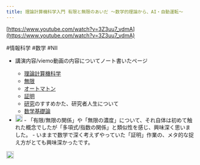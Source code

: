 ```yaml
---
title: 理論計算機科学入門 有限と無限のあいだ 〜数学的理論から、AI・自動運転〜
---
```


[https://www.youtube.com/watch?v=3Z3uu7_vdmA](https://www.youtube.com/watch?v=3Z3uu7_vdmA)

\#情報科学 #数学
\#NII

* 講演内容/viemo動画の内容についてノート書いたページ
  
  * [理論計算機科学](%E7%90%86%E8%AB%96%E8%A8%88%E7%AE%97%E6%A9%9F%E7%A7%91%E5%AD%A6.md)
  * [無限](%E7%84%A1%E9%99%90.md)
  * [オートマトン](%E3%82%AA%E3%83%BC%E3%83%88%E3%83%9E%E3%83%88%E3%83%B3.md)
  * [証明](%E8%A8%BC%E6%98%8E.md)
  * [研究](%E7%A0%94%E7%A9%B6.md)のすすめかた、研究者人生について
  * [数学基礎論](%E6%95%B0%E5%AD%A6%E5%9F%BA%E7%A4%8E%E8%AB%96.md)
* <img src='https://scrapbox.io/api/pages/blu3mo-public/blu3mo/icon' alt='blu3mo.icon' height="19.5"/>
    - 「有限/無限の関係」や「無限の濃度」について、それ自体は初めて触れた概念でしたが「多項式/指数の関係」と類似性を感じ、興味深く思いました。
    - いままで数学で深く考えずやっていた「証明」作業の、メタ的な捉え方がとても興味深かったです。
  

<img src='https://scrapbox.io/api/pages/blu3mo-public/情報科学の達人/icon' alt='情報科学の達人.icon' height="19.5"/>

